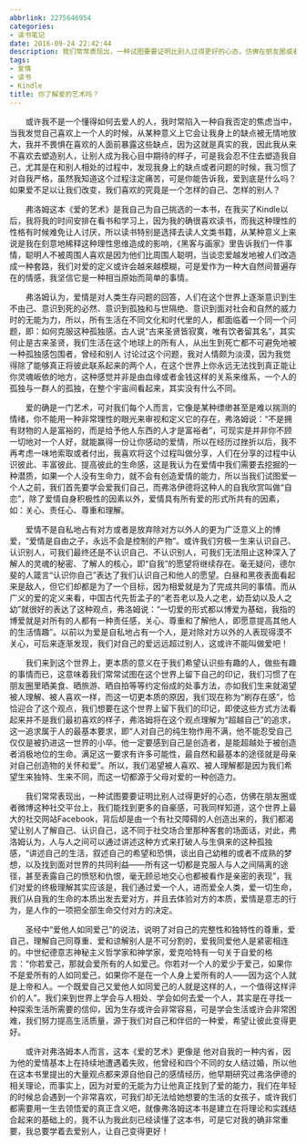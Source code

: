 ```yaml
---
abbrlink: 2275646954
categories:
- 读书笔记
date: 2016-09-24 22:42:44
description: 我们常常表现出，一种试图要要证明比别人过得更好的心态，仿佛在朋友圈或者微博这种社交平台上，我们能找到更多的自豪感，可我同样知道，这个世界上最大的社交网站Facebook，背后却是由一个有社交障碍的人创造出来的，我们都渴望让别人了解自己、认识自己，这不同于社交场合里那种客套的场面话，对此，弗洛姆认为，人与人之间可以通过讲述这种方式来打破人与生俱来的这种孤独感，“讲述自己的生活，叙述自己的希望和恐惧，谈出自己幼稚的或者不成熟的梦想，以及找到面对世界的共同利益——所有这一切都是克服人与人之间隔离的途径，甚至表露自己的愤怒和仇恨，毫无顾忌地交心也都被看作是亲密的表现”，我们对爱的终极理解其实应该是，我们通过爱一个人，进而爱全人类，爱一切生命，我们从自我的生命的本质出发去爱对方，并且去体验对方的本质，爱情是意志的行为，是人作的一项把全部生命交付对方的决定
tags:
- 爱情
- 读书
- Kindle
title: 你了解爱的艺术吗？
---
```


&emsp;&emsp;或许我不是一个懂得如何去爱人的人，我时常陷入一种自我否定的焦虑当中，当我发觉自己喜欢上一个人的时候，从某种意义上它会让我身上的缺点被无情地放大，我并不畏惧在喜欢的人面前暴露这些缺点，因为这就是真实的我，因此我从来不喜欢去塑造别人，让别人成为我心目中期待的样子，可是我会忍不住去塑造我自己，尤其是在和别人相处的过程中，发现我身上的缺点或者问题的时候，我习惯了对自我严格，虽然我知道这个过程注定痛苦，可是你能告诉我，爱到底是什么吗？如果爱不足以让我们改变，我们喜欢的究竟是一个怎样的自己、怎样的别人？

<!--more-->

&emsp;&emsp;弗洛姆这本《爱的艺术》是我自己为自己挑选的一本书，在我买了Kindle以后，我将我的时间安排在看书和学习上，因为我的确很喜欢读书，而我这种理性的性格有时候难免让人讨厌，所以读书特别是选择去读人文类书籍，从某种意义上来说是我在刻意地稀释这种理性思维造成的影响，《黑客与画家》里告诉我们一件事情，聪明人不被周围人喜欢是因为他们比周围人聪明，当谈恋爱越发地被人们改造成一种套路，我们对爱的定义或许会越来越模糊，可是爱作为一种大自然间普遍存在的情感，我坚信它是一种相当原始而简单的事情。

&emsp;&emsp;弗洛姆认为，爱情是对人类生存问题的回答，人们在这个世界上逐渐意识到生不由己、意识到死的必然、意识到孤独和与世隔绝、意识到面对社会和自然的威力时的无能为力，所以，所有生活在不同文化和时代里的人，都面临着一个同一个问题，即：如何克服这种孤独感。古人说“古来圣贤皆寂寞，唯有饮者留其名”，其实何止是古来圣贤，我们生活在这个地球上的所有人，从出生到死亡都不可避免地被一种孤独感包围者，曾经和别人 讨论过这个问题，我对人情颇为淡漠，因为我觉得除了能够真正将彼此联系起来的两个人，在这个世界上你永远无法找到真正能让你灵魂皈依的地方，这种感觉并非是由血缘或者金钱这样的关系来维系，一个人的孤独与一群人的孤独，在整个宇宙间看起来，其实没有什么不同。

&emsp;&emsp;爱的确是一门艺术，可对我们每个人而言，它像是某种缥缈甚至是难以揣测的情绪，你不能用一种非常理性的眼光来审视和定义它的存在，弗洛姆说：“不是拥有财物的人是富裕的，而是给予他人东西的人才是富裕者”，可现实是并非你不顾一切地对一个人好，就能赢得一份让你感动的爱情，所以在经历过挫折以后，我不再考虑一味地索取或者付出，我喜欢将这个过程叫做分享，人们在分享的过程中认识彼此、丰富彼此、提高彼此的生命感，这是我认为在爱情中我们需要去挖掘的一种潜质，如果一个人没有生命力，就不会有创造爱情的能力，所以当我们试图爱一个人之前，我们首先要学会爱我们自己，而弗洛伊德将这种人的自我欣赏叫做“自恋”，除了爱情自身积极性的因素以外，爱情具有所有爱的形式所共有的因素，如：关心、责任心、尊重和理解。

&emsp;&emsp;爱情不是自私地占有对方或者是放弃除对方以外人的更为广泛意义上的博爱，“爱情是自由之子，永远不会是控制的产物”。或许我们穷极一生来认识自己、认识别人，可我们最终还是不认识自己、不认识别人，可我们无法阻止这种深入了解人的灵魂的秘密、了解人的核心，即“自我”的愿望将继续存在。毫无疑问，德尔斐的人箴言“认识你自己”表达了我们认识自己和他人的愿望。白昼和黑夜表面看起来是敌人，但它们却都是为了一个目标，因为相爱就是为了完成共同的事情。而从广义的爱的定义来看，中国古代先哲孟子的“老吾老以及人之老，幼吾幼以及人之幼”就很好的表达了这种观点，弗洛姆说：“一切爱的形式都以博爱为基础，我指的博爱就是对所有的人都有一种责任感，关心、尊重和了解他人，即愿意提高其他人的生活情趣”。以前以为爱是自私地占有一个人，是对除对方以外的人表现得漠不关心，可后来逐渐发现，我们对自己的爱远远超过别人，这或许不能叫做爱吧！

&emsp;&emsp;我们来到这个世界上，更本质的意义在于我们希望认识些有趣的人，做些有趣的事情而已，这意味着我们常常试图在这个世界上留下自己的印记，我们习惯了在朋友圈里晒美食、晒旅游、晒自拍等等约定俗成的处事方法，亦如我们生来就渴望被人理解、被人喜欢一样，而这一切更本质的原因，我们现在称为“刷存在感”，恰恰迎合了这个观点，我们想要在这个世界上留下我们的印记，即使这些方式方法看起来并不是我们最初喜欢的样子，弗洛姆将在这个观点理解为“超越自己”的追求，这一追求属于人的最基本要求，即“人对自己的纯生物作用不满，他不能忍受自己仅仅是被扔进这一世界的小卒。他一定要感到自己是创造者，是能超越处于被创造者消极地位的生命。满足这一要求有许多可能性，最自然和最基本的途径就是母亲对自己创造物的关怀和爱”。所以，我们渴望被人喜欢、被人理解都是因为我们希望生来独特、生来不同，而这一切都源于父母对爱的一种创造力。

&emsp;&emsp;我们常常表现出，一种试图要要证明比别人过得更好的心态，仿佛在朋友圈或者微博这种社交平台上，我们能找到更多的自豪感，可我同样知道，这个世界上最大的社交网站Facebook，背后却是由一个有社交障碍的人创造出来的，我们都渴望让别人了解自己、认识自己，这不同于社交场合里那种客套的场面话，对此，弗洛姆认为，人与人之间可以通过讲述这种方式来打破人与生俱来的这种孤独感，“讲述自己的生活，叙述自己的希望和恐惧，谈出自己幼稚的或者不成熟的梦想，以及找到面对世界的共同利益——所有这一切都是克服人与人之间隔离的途径，甚至表露自己的愤怒和仇恨，毫无顾忌地交心也都被看作是亲密的表现”，我们对爱的终极理解其实应该是，我们通过爱一个人，进而爱全人类，爱一切生命，我们从自我的生命的本质出发去爱对方，并且去体验对方的本质，爱情是意志的行为，是人作的一项把全部生命交付对方的决定。

&emsp;&emsp;圣经中“爱他人如同爱己”的说法，说明了对自己的完整性和独特性的尊重，爱自己，理解自己同尊重、爱和谅解别人是不可分割的，爱我同爱他人是紧密相连的。中世纪德意志神秘主义哲学家和神学家，爱克哈特有一句关于自爱的格言：“你若爱己，那就会爱所有的人如爱己。你若对一个人的爱少于爱己，如果你不是爱所有的人如同爱己，如果你不是在一个人身上爱所有的人——因为这个人就是上帝和人。一个既爱自己又爱他人如同爱己的人就是这样的人，一个值得这样评价的人”。我们来到世界上学会与人相处、学会如何去爱一个人，其实是在寻找一种探索生活所需要的信仰，因为生存或许会非常容易，可是学会生活或许会非常困难，我们努力提高生活质量，源于我们对自己和伴侣的一种爱，希望让彼此变得更好。

&emsp;&emsp;或许对弗洛姆本人而言，这本《爱的艺术》更像是 他对自我的一种内省，因为他的爱情基本上在持续地遭遇着失败，他曾经和四个不同的女人结过婚，所以他在这本书里提出的大量观点都来源自他自己的感情经历，他早期研究过弗洛伊德的相关理论，而事实上，因为对爱的无能为力让他真正找到了爱的能力，我们在年轻的时候总会遇到一个非常喜欢，可我们却无法给她想要的生活的女孩子，或许我们都需要用一生去领悟爱的真正含义吧，就像弗洛姆这本书是建立在将理论和实践结合起来的基础上的，我不认为我此刻已经读懂了这本书，可是它对我的确非常重要，我总要学着去爱别人，让自己变得更好！